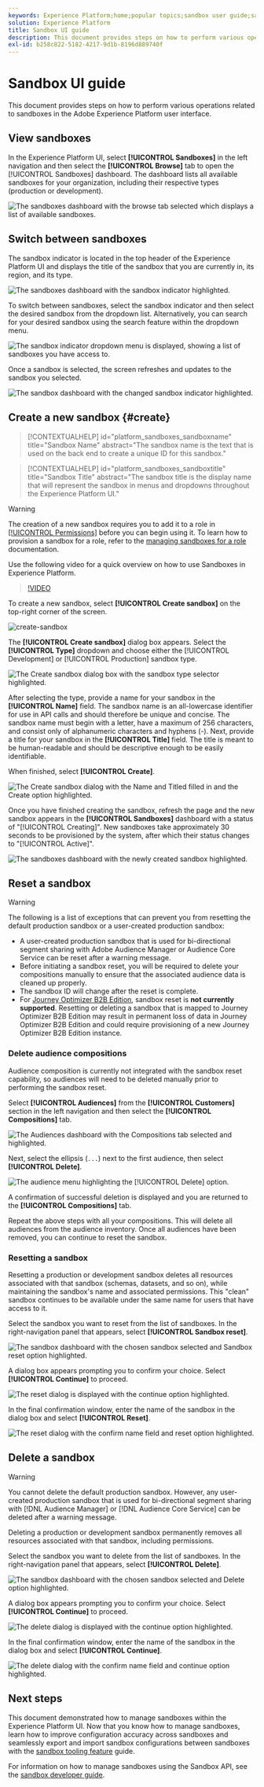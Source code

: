 ```yaml
---
keywords: Experience Platform;home;popular topics;sandbox user guide;sandbox guide
solution: Experience Platform
title: Sandbox UI guide
description: This document provides steps on how to perform various operations related to sandboxes in the Adobe Experience Platform user interface.
exl-id: b258c822-5182-4217-9d1b-8196d889740f
---
```

# Sandbox UI guide

This document provides steps on how to perform various operations related to sandboxes in the Adobe Experience Platform user interface.

## View sandboxes

In the Experience Platform UI, select **[!UICONTROL Sandboxes]** in the left navigation and then select the **[!UICONTROL Browse]** tab to open the [!UICONTROL Sandboxes] dashboard. The dashboard lists all available sandboxes for your organization, including their respective types (production or development).

![The sandboxes dashboard with the browse tab selected which displays a list of available sandboxes.](../images/ui/view-sandboxes.png)

## Switch between sandboxes

The sandbox indicator is located in the top header of the Experience Platform UI and displays the title of the sandbox that you are currently in, its region, and its type.

![The sandboxes dashboard with the sandbox indicator highlighted.](../images/ui/sandbox-indicator.png)

To switch between sandboxes, select the sandbox indicator and then select the desired sandbox from the dropdown list. Alternatively, you can search for your desired sandbox using the search feature within the dropdown menu.

![The sandbox indicator dropdown menu is displayed, showing a list of sandboxes you have access to.](../images/ui/switcher-interface.png)

Once a sandbox is selected, the screen refreshes and updates to the sandbox you selected.

![The sandbox dashboard with the changed sandbox indicator highlighted.](../images/ui/sandbox-switched.png)

## Create a new sandbox {#create}

>[!CONTEXTUALHELP]
>id="platform_sandboxes_sandboxname"
>title="Sandbox Name"
>abstract="The sandbox name is the text that is used on the back end to create a unique ID for this sandbox."

>[!CONTEXTUALHELP]
>id="platform_sandboxes_sandboxtitle"
>title="Sandbox Title"
>abstract="The sandbox title is the display name that will represent the sandbox in menus and dropdowns throughout the Experience Platform UI."

>[!WARNING]
>
>The creation of a new sandbox requires you to add it to a role in [[!UICONTROL Permissions]](../../access-control/abac/ui/permissions.md) before you can begin using it. To learn how to provision a sandbox for a role, refer to the [managing sandboxes for a role](../../access-control/abac/ui/permissions.md#managing-sandboxes-for-role) documentation.

Use the following video for a quick overview on how to use Sandboxes in Experience Platform.

>[!VIDEO](https://video.tv.adobe.com/v/29838/?quality=12&learn=on)

To create a new sandbox, select **[!UICONTROL Create sandbox]** on the top-right corner of the screen.

![create-sandbox](../images/ui/create-sandbox.png)

The **[!UICONTROL Create sandbox]** dialog box appears. Select the **[!UICONTROL Type]** dropdown and choose either the [!UICONTROL Development] or [!UICONTROL Production] sandbox type. 

![The Create sandbox dialog box with the sandbox type selector highlighted.](../images/ui/sandbox-type.png)

After selecting the type, provide a name for your sandbox in the **[!UICONTROL Name]** field. The sandbox name is an all-lowercase identifier for use in API calls and should therefore be unique and concise. The sandbox name must begin with a letter, have a maximum of 256 characters, and consist only of alphanumeric characters and hyphens (-). Next, provide a title for your sandbox in the **[!UICONTROL Title]** field. The title is meant to be human-readable and should be descriptive enough to be easily identifiable. 

When finished, select **[!UICONTROL Create]**.

![The Create sandbox dialog with the Name and Titled filled in and the Create option highlighted.](../images/ui/sandbox-info.png)

Once you have finished creating the sandbox, refresh the page and the new sandbox appears in the **[!UICONTROL Sandboxes]** dashboard with a status of "[!UICONTROL Creating]". New sandboxes take approximately 30 seconds to be provisioned by the system, after which their status changes to "[!UICONTROL Active]".

![The sandboxes dashboard with the newly created sandbox highlighted.](../images/ui/new-sandbox.png)

## Reset a sandbox

>[!WARNING]
>
>The following is a list of exceptions that can prevent you from resetting the default production sandbox or a user-created production sandbox: 
>
>* A user-created production sandbox that is used for bi-directional segment sharing with Adobe Audience Manager or Audience Core Service can be reset after a warning message.
>* Before initiating a sandbox reset, you will be required to delete your compositions manually to ensure that the associated audience data is cleaned up properly.
>* The sandbox ID will change after the reset is complete.
>* For [Journey Optimizer B2B Edition](https://experienceleague.adobe.com/en/docs/journey-optimizer-b2b/user/guide-overview), sandbox reset is **not currently supported**. Resetting or deleting a sandbox that is mapped to Journey Optimizer B2B Edition may result in permanent loss of data in Journey Optimizer B2B Edition and could require provisioning of a new Journey Optimizer B2B Edition instance.

### Delete audience compositions

Audience composition is currently not integrated with the sandbox reset capability, so audiences will need to be deleted manually prior to performing the sandbox reset.

Select **[!UICONTROL Audiences]** from the **[!UICONTROL Customers]** section in the left navigation and then select the **[!UICONTROL Compositions]** tab.

![The Audiences dashboard with the Compositions tab selected and highlighted.](../images/ui/audiences.png)

Next, select the ellipsis (`...`) next to the first audience, then select **[!UICONTROL Delete]**. 

![The audience menu highlighting the [!UICONTROL Delete] option.](../images/ui/delete-composition.png)

A confirmation of successful deletion is displayed and you are returned to the **[!UICONTROL Compositions]** tab.

Repeat the above steps with all your compositions. This will delete all audiences from the audience inventory. Once all audiences have been removed, you can continue to reset the sandbox.

### Resetting a sandbox

Resetting a production or development sandbox deletes all resources associated with that sandbox (schemas, datasets, and so on), while maintaining the sandbox's name and associated permissions. This "clean" sandbox continues to be available under the same name for users that have access to it.

Select the sandbox you want to reset from the list of sandboxes. In the right-navigation panel that appears, select **[!UICONTROL Sandbox reset]**.

![The sandbox dashboard with the chosen sandbox selected and Sandbox reset option highlighted.](../images/ui/reset.png)

A dialog box appears prompting you to confirm your choice. Select **[!UICONTROL Continue]** to proceed.

![The reset dialog is displayed with the continue option highlighted.](../images/ui/reset-warning.png)

In the final confirmation window, enter the name of the sandbox in the dialog box and select **[!UICONTROL Reset]**.

![The reset dialog with the confirm name field and reset option highlighted.](../images/ui/reset-confirm.png)

## Delete a sandbox

>[!WARNING]
>
>You cannot delete the default production sandbox. However, any user-created production sandbox that is used for bi-directional segment sharing with [!DNL Audience Manager] or [!DNL Audience Core Service] can be deleted after a warning message.

Deleting a production or development sandbox permanently removes all resources associated with that sandbox, including permissions.

Select the sandbox you want to delete from the list of sandboxes. In the right-navigation panel that appears, select **[!UICONTROL Delete]**.

![The sandbox dashboard with the chosen sandbox selected and Delete option highlighted.](../images/ui/delete.png)

A dialog box appears prompting you to confirm your choice. Select **[!UICONTROL Continue]** to proceed.

![The delete dialog is displayed with the continue option highlighted.](../images/ui/delete-warning.png)

In the final confirmation window, enter the name of the sandbox in the dialog box and select  **[!UICONTROL Continue]**.

![The delete dialog with the confirm name field and continue option highlighted.](../images/ui/delete-confirm.png)

## Next steps

This document demonstrated how to manage sandboxes within the Experience Platform UI. Now that you know how to manage sandboxes, learn how to improve configuration accuracy across sandboxes and seamlessly export and import sandbox configurations between sandboxes with the [sandbox tooling feature](./sandbox-tooling.md) guide.

For information on how to manage sandboxes using the Sandbox API, see the [sandbox developer guide](../api/getting-started.md).
